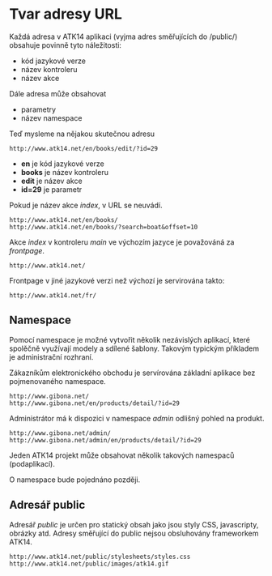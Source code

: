 Tvar adresy URL
===============

Každá adresa v ATK14 aplikaci (vyjma adres směřujících do /public/) obsahuje povinně tyto náležitosti:

 * kód jazykové verze
 * název kontroleru
 * název akce

Dále adresa může obsahovat
 
 * parametry
 * název namespace

Teď mysleme na nějakou skutečnou adresu

    http://www.atk14.net/en/books/edit/?id=29

 * **en** je kód jazykové verze
 * **books** je název kontroleru
 * **edit** je název akce
 * **id=29** je parametr

Pokud je název akce *index*, v URL se neuvádí.

    http://www.atk14.net/en/books/
    http://www.atk14.net/en/books/?search=boat&offset=10


Akce *index* v kontroleru *main* ve výchozím jazyce je považováná za *frontpage*.

    http://www.atk14.net/

Frontpage v jiné jazykové verzi než výchozí je servirována takto:

    http://www.atk14.net/fr/

Namespace
---------

Pomocí namespace je možné vytvořit několik nezávislých aplikací, které spolěčně využívají modely a sdílené šablony.
Takovým typickým příkladem je administrační rozhraní.

Zákazníkům elektronického obchodu je servírována základní aplikace bez pojmenovaného namespace.

    http://www.gibona.net/
    http://www.gibona.net/en/products/detail/?id=29

Administrátor má k dispozici v namespace *admin* odlišný pohled na produkt.

    http://www.gibona.net/admin/
    http://www.gibona.net/admin/en/products/detail/?id=29

Jeden ATK14 projekt může obsahovat několik takových namespaců (podaplikací).

O namespace bude pojednáno později.

Adresář public
--------------

Adresář *public* je určen pro statický obsah jako jsou styly CSS, javascripty, obrázky atd. Adresy směřující do public nejsou obsluhovány frameworkem ATK14.

    http://www.atk14.net/public/stylesheets/styles.css
    http://www.atk14.net/public/images/atk14.gif

